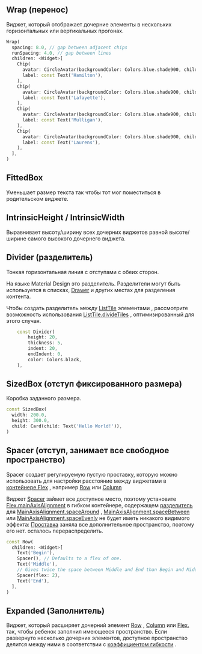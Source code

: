 
## Wrap (перенос)
Виджет, который отображает дочерние элементы в нескольких горизонтальных или вертикальных прогонах.

```dart
Wrap(
  spacing: 8.0, // gap between adjacent chips
  runSpacing: 4.0, // gap between lines
  children: <Widget>[
    Chip(
      avatar: CircleAvatar(backgroundColor: Colors.blue.shade900, child: const Text('AH')),
      label: const Text('Hamilton'),
    ),
    Chip(
      avatar: CircleAvatar(backgroundColor: Colors.blue.shade900, child: const Text('ML')),
      label: const Text('Lafayette'),
    ),
    Chip(
      avatar: CircleAvatar(backgroundColor: Colors.blue.shade900, child: const Text('HM')),
      label: const Text('Mulligan'),
    ),
    Chip(
      avatar: CircleAvatar(backgroundColor: Colors.blue.shade900, child: const Text('JL')),
      label: const Text('Laurens'),
    ),
  ],
)
```
## FittedBox
Уменьшает размер текста так чтобы тот мог поместиться в родительском виджете.
## IntrinsicHeight / IntrinsicWidth
Выравнивает высоту/ширину всех дочерних виджетов равной высоте/ширине самого высокого дочернего виджета.
## Divider (разделитель)
Тонкая горизонтальная линия с отступами с обеих сторон.

На языке Material Design это разделитель. Разделители могут быть используется в списках, [Drawer](https://api.flutter.dev/flutter/material/Drawer-class.html) и других местах для разделения контента.

Чтобы создать разделитель между [ListTile](https://api.flutter.dev/flutter/material/ListTile-class.html) элементами , рассмотрите возможность использования [ListTile.divideTiles](https://api.flutter.dev/flutter/material/ListTile/divideTiles.html) , оптимизированный для этого случая.

```dart
    const Divider(
        height: 20,
        thickness: 5,
        indent: 20,
        endIndent: 0,
        color: Colors.black,
    ),
```

## SizedBox (отступ фиксированного размера)
Коробка заданного размера.
```dart
const SizedBox(
  width: 200.0,
  height: 300.0,
  child: Card(child: Text('Hello World!')),
)
```
## Spacer (отступ, занимает все свободное пространство)
Spacer создает регулируемую пустую проставку, которую можно использовать для настройки расстояние между виджетами в [контейнере Flex](https://api.flutter.dev/flutter/widgets/Flex-class.html) , например [Row](https://api.flutter.dev/flutter/widgets/Row-class.html) или [Column](https://api.flutter.dev/flutter/widgets/Column-class.html)

Виджет [Spacer](https://api.flutter.dev/flutter/widgets/Spacer-class.html) займет все доступное место, поэтому установите [Flex.mainAxisAlignment](https://api.flutter.dev/flutter/widgets/Flex/mainAxisAlignment.html) в гибком контейнере, содержащем [разделитель](https://api.flutter.dev/flutter/widgets/Spacer-class.html) для [MainAxisAlignment.spaceAround](https://api.flutter.dev/flutter/rendering/MainAxisAlignment.html) , [MainAxisAlignment.spaceBetween](https://api.flutter.dev/flutter/rendering/MainAxisAlignment.html) или [MainAxisAlignment.spaceEvenly](https://api.flutter.dev/flutter/rendering/MainAxisAlignment.html) не будет иметь никакого видимого эффекта: [Проставка](https://api.flutter.dev/flutter/widgets/Spacer-class.html) заняла все дополнительное пространство, поэтому его нет. осталось перераспределить.

```dart
const Row(
  children: <Widget>[
    Text('Begin'),
    Spacer(), // Defaults to a flex of one.
    Text('Middle'),
    // Gives twice the space between Middle and End than Begin and Middle.
    Spacer(flex: 2),
    Text('End'),
  ],
)
```
## Expanded (Заполнитель)
Виджет, который расширяет дочерний элемент [Row](https://api.flutter.dev/flutter/widgets/Row-class.html) , [Column](https://api.flutter.dev/flutter/widgets/Column-class.html) или [Flex.](https://api.flutter.dev/flutter/widgets/Flex-class.html) так, чтобы ребенок заполнил имеющееся пространство. Если развернуто несколько дочерних элементов, доступное пространство делится между ними в соответствии с [коэффициентом гибкости](https://api.flutter.dev/flutter/widgets/Flexible/flex.html) .